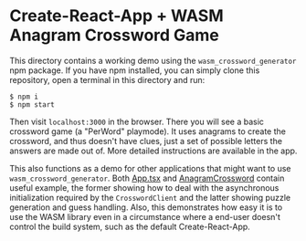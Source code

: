 # Create-React-App + WASM Anagram Crossword Game

This directory contains a working demo using the `wasm_crossword_generator` npm package. If you have npm installed, you can simply clone this repository, open a terminal in this directory and run:
```
$ npm i
$ npm start
```
Then visit `localhost:3000` in the browser. There you will see a basic crossword game (a "PerWord" playmode). It uses anagrams to create the crossword, and thus doesn't have clues, just a set of possible letters the answers are made out of. More detailed instructions are available in the app.

This also functions as a demo for other applications that might want to use `wasm_crossword_generator`. Both [App.tsx](src/App.tsx) and [AnagramCrossword](src/components/AnagramCrossword.tsx) contain useful example, the former showing how to deal with the asynchronous initialization required by the `CrosswordClient` and the latter showing puzzle generation and guess handling. Also, this demonstrates how easy it is to use the WASM library even in a circumstance where a end-user doesn't control the build system, such as the default Create-React-App.
